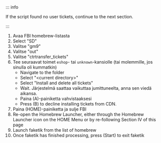 ::: info

If the script found no user tickets, continue to the next section.

:::

1. Avaa FBI homebrew-listasta
2. Select "SD"
3. Valitse "gm9"
4. Valitse "out"
5. Valitse "ctrtransfer_tickets"
6. Tee seuraavat toimet `eshop`- tai `unknown`-kansiolle (tai molemmille, jos sinulla oli kummatkin)
   - Navigate to the folder
   - Select "\<current directory>"
   - Select "Install and delete all tickets"
   - Wait. Järjestelmä saattaa vaikuttaa jumittuneelta, anna sen viedä aikansa.
   - Paina (A)-painiketta vahvistaaksesi
   - Press (B) to decline installing tickets from CDN.
7. Paina (HOME)-painiketta ja sulje FBI
8. Re-open the Homebrew Launcher, either through the Homebrew Launcher icon on the HOME Menu or by re-following Section IV of this page
9. Launch faketik from the list of homebrew
10. Once faketik has finished processing, press (Start) to exit faketik
